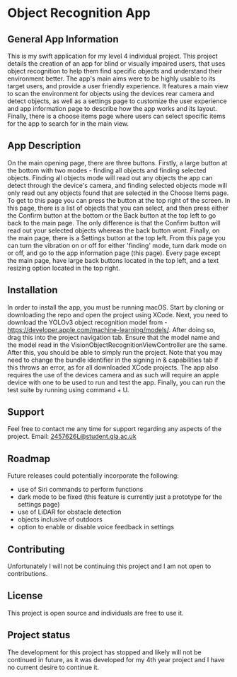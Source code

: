 
# Object Recognition App


## General App Information

This is my swift application for my level 4 individual project. This project details the creation of an app for blind or visually impaired users, that uses object recognition to help them find specific objects and understand their environment better. The app's main aims were to be highly usable to its target users, and provide a user friendly experience. It features a main view to scan the environment for objects using the devices rear camera and detect objects, as well as a settings page to customize the user experience and app information page to describe how the app works and its layout. Finally, there is a choose items page where users can select specific items for the app to search for in the main view. 

## App Description

On the main opening page, there are three buttons. Firstly, a large button at the bottom with two modes - finding all objects and finding selected objects. Finding all objects mode will read out any objects the app can detect through the device's camera, and finding selected objects mode will only read out any objects found that are selected in the Choose Items page. To get to this page you can press the button at the top right of the screen. In this page, there is a list of objects that you can select, and then press either the Confirm button at the bottom or the Back button at the top left to go back to the main page. The only difference is that the Confirm button will read out your selected objects whereas the back button wont. Finally, on the main page, there is a Settings button at the top left. From this page you can turn the vibration on or off for either 'finding' mode, turn dark mode on or off, and go to the app information page (this page). Every page except the main page, have large back buttons located in the top left, and a text resizing option located in the top right.


## Installation

In order to install the app, you must be running macOS. Start by cloning or downloading the repo and open the project using XCode. Next, you need to download the YOLOv3 object recognition model from - https://developer.apple.com/machine-learning/models/. After doing so, drag this into the project navigation tab. Ensure that the model name and the model read in the VisionObjectRecognitionViewController are the same. After this, you should be able to simply run the project. Note that you may need to change the bundle identifier in the signing in & capabilities tab if this throws an error, as for all downloaded XCode projects. The app also requires the use of the devices camera and as such will require an apple device with one to be used to run and test the app. Finally, you can run the test suite by running using command + U.

## Support

Feel free to contact me any time for support regarding any aspects of the project.
Email: 2457626L@student.gla.ac.uk

## Roadmap

Future releases could potentially incorporate the following:
- use of Siri commands to perform functions
- dark mode to be fixed (this feature is currently just a prototype for the settings page)
- use of LiDAR for obstacle detection
- objects inclusive of outdoors 
- option to enable or disable voice feedback in settings


## Contributing

Unfortunately I will not be continuing this project and I am not open to contributions. 


## License

This project is open source and individuals are free to use it.


## Project status

The development for this project has stopped and likely will not be continued in future, as it was developed for my 4th year project and I have no current desire to continue it. 
